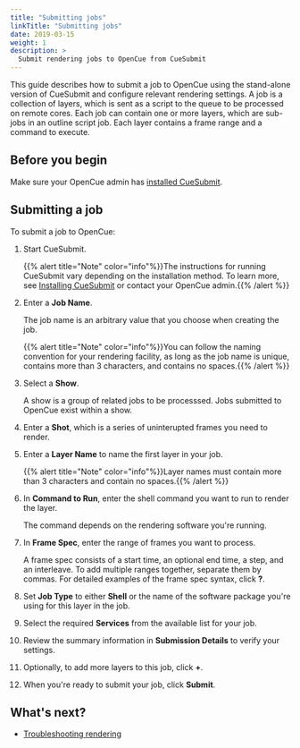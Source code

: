 ```yaml
---
title: "Submitting jobs"
linkTitle: "Submitting jobs"
date: 2019-03-15
weight: 1
description: >
  Submit rendering jobs to OpenCue from CueSubmit
---
```


This guide describes how to submit a job to OpenCue using the stand-alone
version of CueSubmit and configure relevant rendering settings. A job is a
collection of layers, which is sent as a script to the queue to be processed
on remote cores. Each job can contain one or more layers, which are sub-jobs
in an outline script job. Each layer contains a frame range and a command to
execute.

## Before you begin

Make sure your OpenCue admin has
[installed CueSubmit](/docs/getting-started/installing-cuesubmit/).

## Submitting a job

To submit a job to OpenCue:

1.  Start CueSubmit.

    {{% alert title="Note" color="info"%}}The instructions for running
    CueSubmit vary depending on the installation method. To learn more, see
    [Installing CueSubmit](/docs/getting-started/installing-cuesubmit)
    or contact your OpenCue admin.{{% /alert %}}

1.  Enter a **Job Name**.

    The job name is an arbitrary value that you choose when creating the
    job.
    
    {{% alert title="Note" color="info"%}}You can follow the naming convention
    for your rendering facility, as long as the job name is unique, contains
    more than 3 characters, and contains no spaces.{{% /alert %}}

1.  Select a **Show**.

    A show is a group of related jobs to be processsed. Jobs submitted to
    OpenCue exist within a show.

1.  Enter a **Shot**, which is a series of uninterupted frames you need to
    render.

1.  Enter a **Layer Name** to name the first layer in your job.

    {{% alert title="Note" color="info"%}}Layer names must contain more than
    3 characters and contain no spaces.{{% /alert %}}

1.  In **Command to Run**, enter the shell command you want to run to render
    the layer.

    The command depends on the rendering software you're running.

1.  In **Frame Spec**, enter the range of frames you want to process.

    A frame spec consists of a start time, an optional end time, a step,
    and an interleave. To add multiple ranges together, separate them
    by commas. For detailed examples of the frame spec syntax, click **?**.

1.  Set **Job Type** to either **Shell** or the name of the software package
    you're using for this layer in the job.

1.  Select the required **Services** from the available list for your job.

1.  Review the summary information in **Submission Details** to verify your
    settings.

1.  Optionally, to add more layers to this job, click **+**.

1.  When you're ready to submit your job, click **Submit**.

## What's next?

-   [Troubleshooting rendering](/docs/other-guides/troubleshooting-rendering)
 